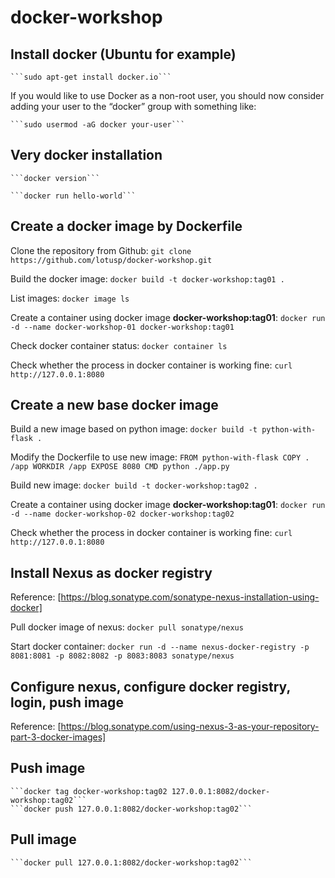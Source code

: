 # docker-workshop

## Install docker (Ubuntu for example)
	```sudo apt-get install docker.io```

If you would like to use Docker as a non-root user, you should now consider adding your user to the “docker” group with something like:

	```sudo usermod -aG docker your-user```

## Very docker installation

	```docker version```

	```docker run hello-world```

## Create a docker image by Dockerfile
Clone the repository from Github:
	```git clone https://github.com/lotusp/docker-workshop.git```

Build the docker image:
	```docker build -t docker-workshop:tag01 .```

List images:
	```docker image ls```

Create a container using docker image **docker-workshop:tag01**:
	```docker run -d --name docker-workshop-01 docker-workshop:tag01```

Check docker container status:
	```docker container ls```

Check whether the process in docker container is working fine:
	```curl http://127.0.0.1:8080```

## Create a new base docker image
Build a new image based on python image:
	```docker build -t python-with-flask .```

Modify the Dockerfile to use new image:
	```
	FROM python-with-flask
	COPY . /app
	WORKDIR /app
	EXPOSE 8080
	CMD python ./app.py
	```

Build new image:
	```docker build -t docker-workshop:tag02 .```

Create a container using docker image **docker-workshop:tag01**:
	```docker run -d --name docker-workshop-02 docker-workshop:tag02```

Check whether the process in docker container is working fine:
	```curl http://127.0.0.1:8080```


## Install Nexus as docker registry
Reference: [https://blog.sonatype.com/sonatype-nexus-installation-using-docker]

Pull docker image of nexus:
	```docker pull sonatype/nexus```

Start docker container:
	```docker run -d --name nexus-docker-registry -p 8081:8081 -p 8082:8082 -p 8083:8083 sonatype/nexus```

## Configure nexus, configure docker registry, login, push image
Reference: [https://blog.sonatype.com/using-nexus-3-as-your-repository-part-3-docker-images]

## Push image
	```docker tag docker-workshop:tag02 127.0.0.1:8082/docker-workshop:tag02```
	```docker push 127.0.0.1:8082/docker-workshop:tag02```

## Pull image
	```docker pull 127.0.0.1:8082/docker-workshop:tag02```
